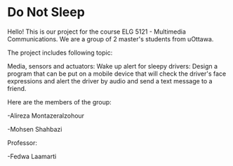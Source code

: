 # Do Not Sleep

Hello! This is our project for the course ELG 5121 - Multimedia Communications. We are a group of 2 master's students from uOttawa.

The project includes following topic:

Media, sensors and actuators: Wake up alert for sleepy drivers: Design a program that can be put on a mobile 
device that will check the driver's face expressions and alert the driver by audio and send a text message 
to a friend.

Here are the members of the group:

-Alireza Montazeralzohour

-Mohsen Shahbazi

Professor:

-Fedwa Laamarti
